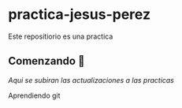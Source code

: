 # practica-jesus-perez

Este repositiorio es una practica

## Comenzando 🚀

_Aqui se subiran las actualizaciones a las practicas_

Aprendiendo git
